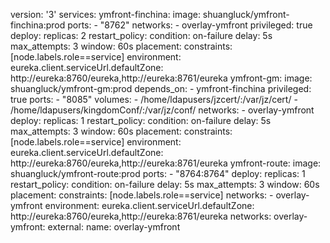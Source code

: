 version: '3'
services:
  ymfront-finchina:
    image: shuangluck/ymfront-finchina:prod
    ports:
      - "8762"
    networks:
      - overlay-ymfront
    privileged: true
    deploy:
      replicas: 2
      restart_policy:
        condition: on-failure
        delay: 5s
        max_attempts: 3
        window: 60s
      placement:
        constraints: [node.labels.role==service]
    environment:
      eureka.client.serviceUrl.defaultZone: http://eureka:8760/eureka,http://eureka:8761/eureka
  ymfront-gm:
    image: shuangluck/ymfront-gm:prod
    depends_on:
      - ymfront-finchina
    privileged: true
    ports:
      - "8085"
    volumes:
      - /home/ldapusers/jzcert/:/var/jz/cert/
      - /home/ldapusers/kingdomConf/:/var/jz/conf/
    networks:
      - overlay-ymfront
    deploy:
      replicas: 1
      restart_policy:
        condition: on-failure
        delay: 5s
        max_attempts: 3
        window: 60s
      placement:
        constraints: [node.labels.role==service]
    environment:
      eureka.client.serviceUrl.defaultZone: http://eureka:8760/eureka,http://eureka:8761/eureka
  ymfront-route:
    image: shuangluck/ymfront-route:prod
    ports:
      - "8764:8764"
    deploy:
      replicas: 1
      restart_policy:
        condition: on-failure
        delay: 5s
        max_attempts: 3
        window: 60s
      placement:
        constraints: [node.labels.role==service]
    networks:
      - overlay-ymfront
    environment:
      eureka.client.serviceUrl.defaultZone: http://eureka:8760/eureka,http://eureka:8761/eureka
networks:
  overlay-ymfront:
    external:
      name: overlay-ymfront
